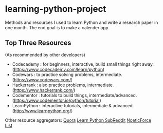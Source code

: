 # learning-python-project
Methods and resources I used to learn Python and write a research paper in one month. The end goal is to make a calender app.

## Top Three Resources
(As recommended by other developers)
- Codecademy : for beginners, interactive, build small things right away. (https://www.codecademy.com/learn/python)
- Codewars : to practice solving problems, intermediate. (https://www.codewars.com/)
- Hackerrank : also practice problems, intermediate. (https://www.hackerrank.com/)
- Codementor : tutorials to build things, intermediate/advanced. (https://www.codementor.io/python/tutorial)
- LearnPython : interactive tutorials, intermediate & advanced. (http://www.learnpython.org/)

Other resource aggregators:
[Quora](https://www.quora.com/How-should-I-start-learning-Python-1)
[Learn Python SubReddit](https://www.reddit.com/r/learnpython/comments/35iyuc/what_is_the_best_way_to_learn_python/)
[NoeticForce List](http://noeticforce.com/best-free-tutorials-to-learn-python-pdfs-ebooks-online-interactive)
